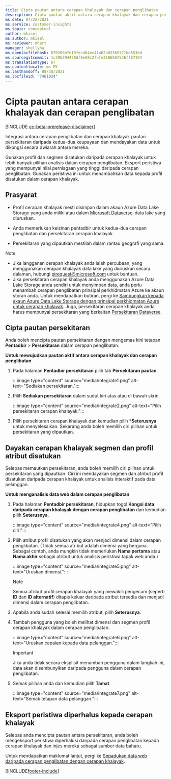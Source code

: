 ```yaml
---
title: Cipta pautan antara cerapan khalayak dan cerapan penglibatan
description: Cipta pautan aktif antara cerapan khalayak dan cerapan penglibatan untuk mendayakan perkongsian dwiarah data.
ms.date: 07/22/2021
ms.service: customer-insights
ms.topic: conceptual
author: mkisel
ms.author: mkisel
ms.reviewer: mhart
manager: shellyha
ms.openlocfilehash: 870209a7e19fec464ec41462a02365771bd653bd
ms.sourcegitcommit: 1c396394470df8e68c2fafe3106567536ff87194
ms.translationtype: HT
ms.contentlocale: ms-MY
ms.lasthandoff: 08/30/2021
ms.locfileid: "7461024"
---
```

# <a name="create-a-link-between-audience-insights-and-engagement-insights"></a>Cipta pautan antara cerapan khalayak dan cerapan penglibatan

[!INCLUDE [cc-beta-prerelease-disclaimer](includes/cc-beta-prerelease-disclaimer.md)]

Integrasi antara cerapan penglibatan dan cerapan khalayak pautan persekitaran daripada kedua-dua keupayaan dan mendayakan data untuk dikongsi secara dwiarah antara mereka.

Gunakan profil dan segmen disatukan daripada cerapan khalayak untuk lebih banyak pilihan analisis dalam cerapan penglibatan. Eksport peristiwa yang mempunyai nilai perniagaan yang tinggi daripada cerapan penglibatan. Gunakan peristiwa ini untuk menambahkan data kepada profil disatukan dalam cerapan khalayak.

## <a name="prerequisites"></a>Prasyarat

- Profil cerapan khalayak mesti disimpan dalam akaun Azure Data Lake Storage yang anda miliki atau dalam [Microsoft Dataverse](/powerapps/maker/data-platform/data-platform-intro.md)&ndash;data lake yang diuruskan. 

- Anda memerlukan keizinan pentadbir untuk kedua-dua cerapan penglibatan dan persekitaran cerapan khalayak.

- Persekitaran yang dipautkan mestilah dalam rantau geografi yang sama.

> [!NOTE]
> - Jika langganan cerapan khalayak anda ialah percubaan, yang menggunakan cerapan khalayak data lake yang diuruskan secara dalaman, hubungi [pirequest@microsoft.com](mailto:pirequest@microsoft.com) untuk bantuan. 
> - Jika persekitaran cerapan khalayak anda menggunakan Azure Data Lake Storage anda sendiri untuk menyimpan data, anda perlu menambah cerapan penglibatan prinsipal perkhidmatan Azure ke akaun storan anda. Untuk mendapatkan butiran, pergi ke [Sambungkan kepada akaun Azure Data Lake Storage dengan prinsipal perkhidmatan Azure untuk cerapan khalayak](../audience-insights/connect-service-principal.md). Juga, persekitaran cerapan khalayak anda harus mempunyai persekitaran yang berkaitan [Persekitaran Dataverse](../audience-insights/get-started-paid.md). 

## <a name="create-an-environment-link"></a>Cipta pautan persekitaran

Anda boleh mencipta pautan persekitaran dengan mengemas kini tetapan **Pentadbir** > **Persekitaran** dalam cerapan penglibatan.

**Untuk mewujudkan pautan aktif antara cerapan khalayak dan cerapan penglibatan**

1. Pada halaman **Pentadbir persekitaran** pilih tab **Persekitaran pautan**.

    :::image type="content" source="media/integrate1.png" alt-text="Sediakan persekitaran.":::

1. Pilih **Sediakan persekitaran** dalam sudut kiri atas atau di bawah skrin.

     :::image type="content" source="media/integrate2.png" alt-text="Pilih persekitaran cerapan khalayak.":::

1. Pilih persekitaran cerapan khalayak dan kemudian pilih ***Seterusnya** untuk menyelesaikan. Sekarang anda boleh memilih ciri pilihan untuk persekitaran yang dipautkan.
 
## <a name="enable-audience-insights-unified-profiles-attributes-and-segments"></a>Dayakan cerapan khalayak segmen dan profil atribut disatukan

Selepas memautkan persekitaran, anda boleh memilih ciri pilihan untuk persekitaran yang dipautkan. Ciri ini mendayakan segmen dan atribut profil disatukan daripada cerapan khalayak untuk analisis interaktif pada data pelanggan.

**Untuk menganalisis data web dalam cerapan penglibatan**

1. Pada halaman **Pentadbir persekitaran**, hidupkan togol **Kongsi data daripada cerapan khalayak dengan cerapan penglibatan** dan kemudian pilih **Seterusnya**.

    :::image type="content" source="media/integrate4.png" alt-text="Pilih ciri.":::

1. Pilih atribut profil disatukan yang akan menjadi dimensi dalam cerapan penglibatan. (Tidak semua atribut adalah dimensi yang berguna. Sebagai contoh, anda mungkin tidak memerlukan **Nama pertama** atau **Nama akhir** sebagai atribut untuk analisis peristiwa tapak web anda.)

    :::image type="content" source="media/integrate5.png" alt-text="Uruskan dimensi.":::

   >[!NOTE]
   > Semua atribut profil cerapan khalayak yang mewakili pengecam (seperti **ID** dan **ID alternatif**) ditapis keluar daripada atribut tersedia dan menjadi dimensi dalam cerapan penglibatan.

1. Apabila anda sudah selesai memilih atribut, pilih **Seterusnya**.
1. Tambah pengguna yang boleh melihat dimensi dan segmen profil cerapan khalayak dalam cerapan penglibatan.

    :::image type="content" source="media/integrate6.png" alt-text="Uruskan capaian kepada data pelanggan.":::

   > [!IMPORTANT]
   > Jika anda tidak secara eksplisit menambah pengguna dalam langkah ini, data akan disembunyikan daripada pengguna dalam cerapan penglibatan.

1. Semak pilihan anda dan kemudian pilih **Tamat**.

    :::image type="content" source="media/integrate7.png" alt-text="Semak tetapan data pelanggan.":::

## <a name="export-refined-events-to-audience-insights"></a>Eksport peristiwa diperhalus kepada cerapan khalayak

Selepas anda mencipta pautan antara persekitaran, anda boleh mengeksport peristiwa diperhalusi daripada cerapan penglibatan kepada cerapan khalayak dan injes mereka sebagai sumber data baharu. 

Untuk mendapatkan maklumat lanjut, pergi ke [Sepadukan data web daripada cerapan penglibatan dengan cerapan khalayak](../audience-insights/integrate-engagement-insights.md).

<!--
## Share engagement insights refined events with audience insights

After you create a link between environments, a new option becomes available for you to share [refined events](refined-events.md) with audience insights.

Consider the following when creating refined events for audience insights: 

- Provide a meaningful name for the refined event. It will be used as an activity name in audience insights.
- Select at least the following properties to create an activity in audience insights: 
    - Signal.Action.Name indicates the activity details.
    - Signal.User.Id maps with the customer ID.
    - Signal.View.Uri is a web address as a basis for segments or measures.
    - Signal.Export.Id is a primary key for events.
    - Signal.Timestamp determines the date and time for the activity.

To share refined events:

1. From the engagement insights menu, select **Data** and then select the **Events** tab.
2. On the **Action** menu, select **Share as activity**.

    :::image type="content" source="media/integrate8.png" alt-text="Data shared events settings.":::

3. You can view and stop actively shared events on the **Export and Sharing** tab.
4. -- per Michael K, we need a mock here (Mukesh needs to update to reflect what happens in AUI once a user shares a refined event (i.e. no longer AUI, data wrangler needs to go discover data in the storage, the shared event is available as a DS and entity, correct?)

### Attach refined events shared as activities to unified profiles in audience insights

You can bring customer web activity data from engagement insights into audience insights. In addition to transactional, demographic, or behavioral data, you can view activities on the web in unified customer profiles. You can then use these profiles to get insights such as segments, measures, and predictions for audience activation.

Follow the steps in [data unification](../audience-insights/data-unification.md) to map, match, and merge website authentication information to unified profiles in audience insights.

You can also share refined events that are now available in audience insights, identified as data sources and entities. 

Next, you can relate event data from engagement insights as unified activities in customer profiles.

### Relate refined event data as an activity of a customer profile

After unifying the data, you can configure the activity for the customer profile. For more information, go to [Customer activities](../audience-insights/activities.md).

:::image type="content" source="media/web-event-activity.png" alt-text="Activities page with expanded Edit activity pane.":::

Next, configure the new activity by using mapping elements: 

- **Primary Key**: Signal.Export.Id, a unique ID that is available for every event record in engagement insights. This property is automatically generated.

- **Timestamp**: Signal.Timestamp in the event property.

- **Event**: Signal.Name, the event name that you want to track.

- **Web address**: Signal.View.Uri that refers to the URI of the page that created the event.

- **Details**: Signal.Action.Name to represent the information to associate with the event. The selected property in this case indicates that the event is for email promotion.

- **Activity type**: In this example, we choose the existing activity type WebLog. This selection is a useful filter option to run prediction models or create segments based on this activity type.

- **Set up relationship**: This important setting ties the activity to existing customer profiles. **Signal.User.Id** is the identifier configured in the SDK to be collected. It relates to the user ID in other data sources that are configured in audience insights. 

This example configures the relationship between Signal.User.Id and RetailCustomers:CustomerRetailId, which is the primary key that was identified in the map step of the data unification process.

After processing the activities, you can review customer records and open a customer card to see activities from engagement insights in the timeline. 

> [!TIP]
> To find a customer ID that has an engagement insights activity, go to **Entities** and preview the data for the UnifiedActivity entity. **ActivityTypeDisplay = WebLog** contains the engagement insights activity configured in the preceding example. Copy the customer ID for one of those records and search<!--note from editor: Edit okay? I couldn't quite follow this.-- > for that ID on the **Customers** page.

--> 

[!INCLUDE[footer-include](../includes/footer-banner.md)]
